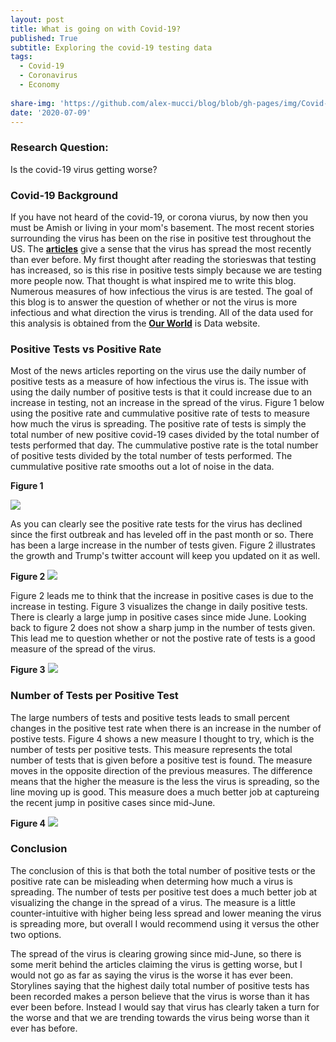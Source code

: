 ```yaml
---
layout: post
title: What is going on with Covid-19?
published: True
subtitle: Exploring the covid-19 testing data
tags:
  - Covid-19
  - Coronavirus
  - Economy
  
share-img: 'https://github.com/alex-mucci/blog/blob/gh-pages/img/Covid-19_Image.jpg'
date: '2020-07-09'
---
```




### **Research Question**: 
Is the covid-19 virus getting worse?

### Covid-19 Background
If you have not heard of the covid-19, or corona viurus, by now then you must be Amish or living in your mom's basement. The most recent stories surrounding the virus has been 
on the rise in positive test throughout the US. The [**articles**](https://edition.cnn.com/world/live-news/coronavirus-pandemic-07-08-20-intl/h_bb382d40fcd19925a2914b9f535280e5) 
give a sense that the virus has spread the most recently than ever before. My first thought after reading the storieswas that testing has increased, so is this rise in positive 
tests simply because we are testing more people now. That thought is what inspired me to write this blog. Numerous measures of how infectious the virus is are tested. The goal of 
this blog is to answer the question of whether or not the virus is more infectious and what direction the virus is trending. All of the data used for this analysis is obtained
from the [**Our World**](https://ourworldindata.org/coronavirus) is Data website. 

### Positive Tests vs Positive Rate
Most of the news articles reporting on the virus use the daily number of positive tests as a measure of how infectious the virus is. The issue with using the daily number of
positive tests is that it could increase due to an increase in testing, not an increase in the spread of the virus. Figure 1 below using the positive rate and cummulative positive
rate of tests to measure how much the virus is spreading. The positive rate of tests is simply the total number of new positive covid-19 cases divided by the total number
of tests performed that day. The cummulative postive rate is the total number of positive tests divided by the total number of tests performed. The cummulative positive rate 
smooths out a lot of noise in the data.

**Figure 1**

![]({{site.baseurl}}/img/covid_figure1.PNG)

As you can clearly see the positive rate tests for the virus has declined since the first outbreak and has leveled off in the past month or so. There has been a large increase in 
the number of tests given. Figure 2 illustrates the growth and Trump's twitter account will keep you updated on it as well. 

**Figure 2**
![]({{site.baseurl}}/img/covid_figure2.PNG)

Figure 2 leads me to think that the increase in positive cases is due to the increase in testing. Figure 3 visualizes the change in daily positive tests. There is clearly a large
jump in positive cases since mide June. Looking back to figure 2 does not show a sharp jump in the number of tests given. This lead me to question whether or not the postive rate
of tests is a good measure of the spread of the virus. 

**Figure 3**
![]({{site.baseurl}}/img/covid_figure3.PNG)


### Number of Tests per Positive Test
The large numbers of tests and positive tests leads to small percent changes in the positive test rate when there is an increase in the number of postive tests. Figure 4 shows 
a new measure I thought to try, which is the number of tests per positive tests. This measure represents the total number of tests that is given before a positive test is found. 
The measure moves in the opposite direction of the previous measures. The difference means that the higher the measure is the less the virus is spreading, so the line moving up is
good. This measure does a much better job at captureing the recent jump in positive cases since mid-June. 

**Figure 4**
![]({{site.baseurl}}/img/covid_figure4.PNG)


### Conclusion
The conclusion of this is that both the total number of positive tests or the positive rate can be misleading when determing how much a virus is spreading. The number of tests
 per positive test does a much better job at visualizing the change in the spread of a virus. The measure is a little counter-intuitive with higher being less spread and lower
 meaning the virus is spreading more, but overall I would recommend using it versus the other two options. 
 
 The spread of the virus is clearing growing since mid-June, so there is some merit behind the articles claiming the virus is getting worse, but I would not go as far as saying 
 the virus is the worse it has ever been. Storylines saying that the highest daily total number of positive tests has been recorded makes a person believe that the virus is worse
 than it has ever been before. Instead I would say that virus has clearly taken a turn for the worse and that we are trending towards the virus being worse than it ever has before. 


